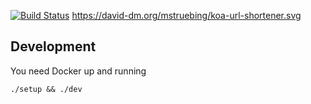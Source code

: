 [![Build Status](https://travis-ci.org/mstruebing/koa-url-shortener.svg?branch=master)](https://travis-ci.org/mstruebing/koa-url-shortener) https://david-dm.org/mstruebing/koa-url-shortener.svg

## Development

You need Docker up and running

`./setup && ./dev`
